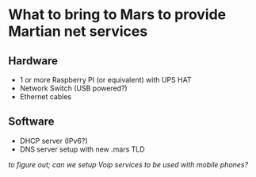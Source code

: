 
# What to bring to Mars to provide Martian net services

## Hardware

* 1 or more Raspberry PI (or equivalent) with UPS HAT
* Network Switch (USB powered?)
* Ethernet cables

## Software

* DHCP server (IPv6?)
* DNS server setup with new .mars TLD

*to figure out; can we setup Voip services to be used with mobile phones?*
